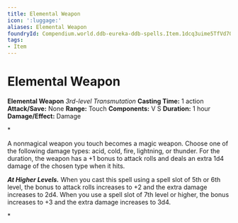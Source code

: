 ```yaml
---
title: Elemental Weapon
icon: ':luggage:'
aliases: Elemental Weapon
foundryId: Compendium.world.ddb-eureka-ddb-spells.Item.1dcq3uime5TfVd7Q
tags:
- Item
---
```


# Elemental Weapon

**Elemental Weapon**
_3rd-level Transmutation_
**Casting Time:** 1 action
**Attack/Save:** None
**Range:** Touch
**Components:** V S
**Duration:** 1 hour
**Damage/Effect:** Damage

*<p>A nonmagical weapon you touch becomes a magic weapon. Choose one of the following damage types: acid, cold, fire, lightning, or thunder. For the duration, the weapon has a +1 bonus to attack rolls and deals an extra 1d4 damage of the chosen type when it hits.

*****At Higher Levels.***** When you cast this spell using a spell slot of 5th or 6th level, the bonus to attack rolls increases to +2 and the extra damage increases to 2d4. When you use a spell slot of 7th level or higher, the bonus increases to +3 and the extra damage increases to 3d4.</p>*